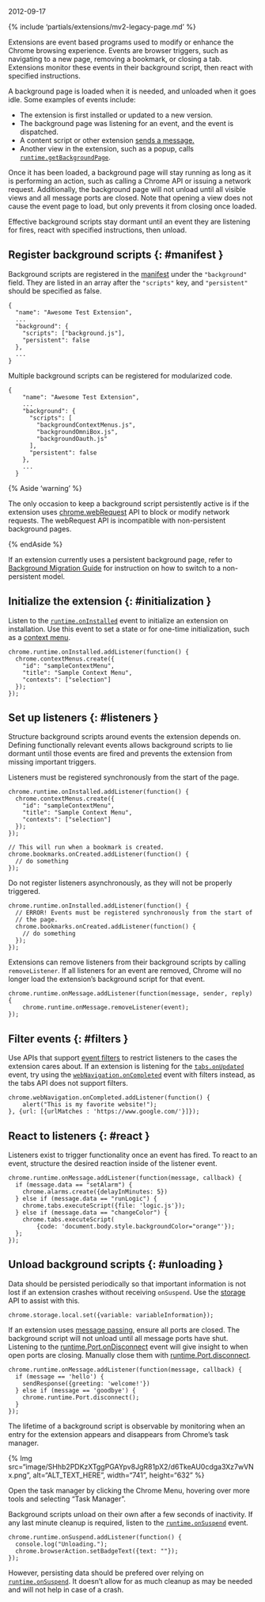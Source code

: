 2012-09-17

{% include ‘partials/extensions/mv2-legacy-page.md’ %}

Extensions are event based programs used to modify or enhance the Chrome browsing experience. Events are browser triggers, such as navigating to a new page, removing a bookmark, or closing a tab. Extensions monitor these events in their background script, then react with specified instructions.

A background page is loaded when it is needed, and unloaded when it goes idle. Some examples of events include:

-   The extension is first installed or updated to a new version.
-   The background page was listening for an event, and the event is dispatched.
-   A content script or other extension [sends a message.](/docs/extensions/mv2/messaging)
-   Another view in the extension, such as a popup, calls [`runtime.getBackgroundPage`](/docs/extensions/reference/runtime#method-getBackgroundPage).

Once it has been loaded, a background page will stay running as long as it is performing an action, such as calling a Chrome API or issuing a network request. Additionally, the background page will not unload until all visible views and all message ports are closed. Note that opening a view does not cause the event page to load, but only prevents it from closing once loaded.

Effective background scripts stay dormant until an event they are listening for fires, react with specified instructions, then unload.

Register background scripts {: \#manifest }
-------------------------------------------

Background scripts are registered in the [manifest](/docs/extensions/reference/tabs) under the `"background"` field. They are listed in an array after the `"scripts"` key, and `"persistent"` should be specified as false.

    {
      "name": "Awesome Test Extension",
      ...
      "background": {
        "scripts": ["background.js"],
        "persistent": false
      },
      ...
    }

Multiple background scripts can be registered for modularized code.

    {
        "name": "Awesome Test Extension",
        ...
        "background": {
          "scripts": [
            "backgroundContextMenus.js",
            "backgroundOmniBox.js",
            "backgroundOauth.js"
          ],
          "persistent": false
        },
        ...
      }

{% Aside ‘warning’ %}

The only occasion to keep a background script persistently active is if the extension uses [chrome.webRequest](/docs/extensions/webRequest) API to block or modify network requests. The webRequest API is incompatible with non-persistent background pages.

{% endAside %}

If an extension currently uses a persistent background page, refer to [Background Migration Guide](/docs/extensions/mv2/background_migration) for instruction on how to switch to a non-persistent model.

Initialize the extension {: \#initialization }
----------------------------------------------

Listen to the [`runtime.onInstalled`](/docs/extensions/reference/runtime#event-onInstalled) event to initialize an extension on installation. Use this event to set a state or for one-time initialization, such as a [context menu](/docs/extensions/reference/contextMenus).

    chrome.runtime.onInstalled.addListener(function() {
      chrome.contextMenus.create({
        "id": "sampleContextMenu",
        "title": "Sample Context Menu",
        "contexts": ["selection"]
      });
    });

Set up listeners {: \#listeners }
---------------------------------

Structure background scripts around events the extension depends on. Defining functionally relevant events allows background scripts to lie dormant until those events are fired and prevents the extension from missing important triggers.

Listeners must be registered synchronously from the start of the page.

    chrome.runtime.onInstalled.addListener(function() {
      chrome.contextMenus.create({
        "id": "sampleContextMenu",
        "title": "Sample Context Menu",
        "contexts": ["selection"]
      });
    });

    // This will run when a bookmark is created.
    chrome.bookmarks.onCreated.addListener(function() {
      // do something
    });

Do not register listeners asynchronously, as they will not be properly triggered.

    chrome.runtime.onInstalled.addListener(function() {
      // ERROR! Events must be registered synchronously from the start of
      // the page.
      chrome.bookmarks.onCreated.addListener(function() {
        // do something
      });
    });

Extensions can remove listeners from their background scripts by calling `removeListener`. If all listeners for an event are removed, Chrome will no longer load the extension’s background script for that event.

    chrome.runtime.onMessage.addListener(function(message, sender, reply) {
        chrome.runtime.onMessage.removeListener(event);
    });

Filter events {: \#filters }
----------------------------

Use APIs that support [event filters](/docs/extensions/reference/events#filtered) to restrict listeners to the cases the extension cares about. If an extension is listening for the [`tabs.onUpdated`](/docs/extensions/reference/tabs#event-onUpdated) event, try using the [`webNavigation.onCompleted`](/docs/extensions/reference/webNavigation#event-onCompleted) event with filters instead, as the tabs API does not support filters.

    chrome.webNavigation.onCompleted.addListener(function() {
        alert("This is my favorite website!");
    }, {url: [{urlMatches : 'https://www.google.com/'}]});

React to listeners {: \#react }
-------------------------------

Listeners exist to trigger functionality once an event has fired. To react to an event, structure the desired reaction inside of the listener event.

    chrome.runtime.onMessage.addListener(function(message, callback) {
      if (message.data == "setAlarm") {
        chrome.alarms.create({delayInMinutes: 5})
      } else if (message.data == "runLogic") {
        chrome.tabs.executeScript({file: 'logic.js'});
      } else if (message.data == "changeColor") {
        chrome.tabs.executeScript(
            {code: 'document.body.style.backgroundColor="orange"'});
      };
    });

Unload background scripts {: \#unloading }
------------------------------------------

Data should be persisted periodically so that important information is not lost if an extension crashes without receiving `onSuspend`. Use the [storage](/docs/extensions/reference/storage) API to assist with this.

    chrome.storage.local.set({variable: variableInformation});

If an extension uses [message passing](/docs/extensions/mv2/messaging), ensure all ports are closed. The background script will not unload until all message ports have shut. Listening to the [runtime.Port.onDisconnect](/docs/extensions/reference/runtime#property-Port-onDisconnect) event will give insight to when open ports are closing. Manually close them with [runtime.Port.disconnect](/docs/extensions/reference/runtime#property-Port-disconnect).

    chrome.runtime.onMessage.addListener(function(message, callback) {
      if (message == 'hello') {
        sendResponse({greeting: 'welcome!'})
      } else if (message == 'goodbye') {
        chrome.runtime.Port.disconnect();
      }
    });

The lifetime of a background script is observable by monitoring when an entry for the extension appears and disappears from Chrome’s task manager.

{% Img src=“image/SHhb2PDKzXTggPGAYpv8JgR81pX2/d6TkeAU0cdga3Xz7wVNx.png”, alt=“ALT\_TEXT\_HERE”, width=“741”, height=“632” %}

Open the task manager by clicking the Chrome Menu, hovering over more tools and selecting “Task Manager”.

Background scripts unload on their own after a few seconds of inactivity. If any last minute cleanup is required, listen to the [`runtime.onSuspend`](/docs/extensions/reference/runtime#event-onSuspend) event.

    chrome.runtime.onSuspend.addListener(function() {
      console.log("Unloading.");
      chrome.browserAction.setBadgeText({text: ""});
    });

However, persisting data should be prefered over relying on [`runtime.onSuspend`](/docs/extensions/reference/runtime#event-onSuspend). It doesn’t allow for as much cleanup as may be needed and will not help in case of a crash.
